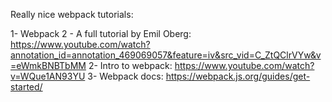 Really nice webpack tutorials:

1- Webpack 2 - A full tutorial by Emil Oberg: https://www.youtube.com/watch?annotation_id=annotation_469069057&feature=iv&src_vid=C_ZtQClrVYw&v=eWmkBNBTbMM
2- Intro to webpack: https://www.youtube.com/watch?v=WQue1AN93YU
3- Webpack docs: https://webpack.js.org/guides/get-started/
